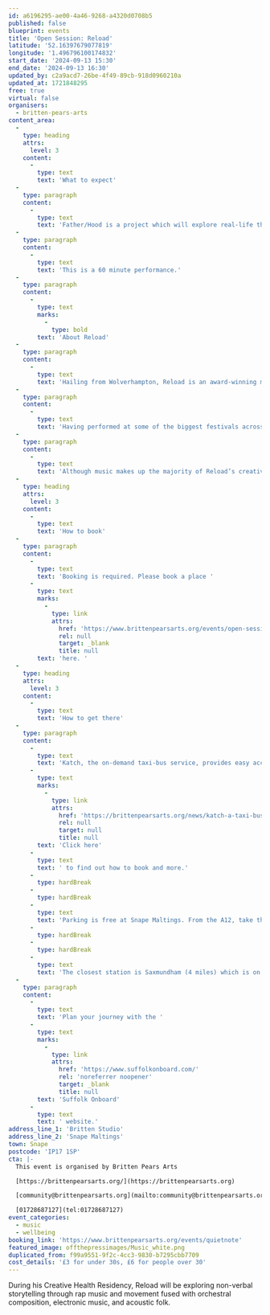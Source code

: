 ```yaml
---
id: a6196295-ae00-4a46-9268-a4320d0708b5
published: false
blueprint: events
title: 'Open Session: Reload'
latitude: '52.16397679077819'
longitude: '1.496796100174832'
start_date: '2024-09-13 15:30'
end_date: '2024-09-13 16:30'
updated_by: c2a9acd7-26be-4f49-89cb-918d0960210a
updated_at: 1721848295
free: true
virtual: false
organisers:
  - britten-pears-arts
content_area:
  -
    type: heading
    attrs:
      level: 3
    content:
      -
        type: text
        text: 'What to expect'
  -
    type: paragraph
    content:
      -
        type: text
        text: 'Father/Hood is a project which will explore real-life themes of poverty, adultification and SEN through different story-telling mediums. Reload will work with live musicians and electronic producers to consider how his music can tell a story to a non-verbal person, when he often so heavily relies on the written and spoken word.'
  -
    type: paragraph
    content:
      -
        type: text
        text: 'This is a 60 minute performance.'
  -
    type: paragraph
    content:
      -
        type: text
        marks:
          -
            type: bold
        text: 'About Reload'
  -
    type: paragraph
    content:
      -
        type: text
        text: 'Hailing from Wolverhampton, Reload is an award-winning musician, lyricist and writer. Having spent the best part of his professional career as a social commentator and storyteller, Reload has managed to amalgamate his passion for rap music with a unique and rich vein of literature.'
  -
    type: paragraph
    content:
      -
        type: text
        text: 'Having performed at some of the biggest festivals across Europe, and being championed by key tastemakers from Radio 1, Capital Xtra and Apple Radio, Reload’s vivid wordplay and ear-catching hooks have made him one of the West Midlands’ best-known secrets.'
  -
    type: paragraph
    content:
      -
        type: text
        text: 'Although music makes up the majority of Reload’s creative expression, he is also a well-versed poet, playwright, novelist and educator. His work has been showcased at some of the biggest institutions and galleries in the country.'
  -
    type: heading
    attrs:
      level: 3
    content:
      -
        type: text
        text: 'How to book'
  -
    type: paragraph
    content:
      -
        type: text
        text: 'Booking is required. Please book a place '
      -
        type: text
        marks:
          -
            type: link
            attrs:
              href: 'https://www.brittenpearsarts.org/events/open-session-reload'
              rel: null
              target: _blank
              title: null
        text: 'here. '
  -
    type: heading
    attrs:
      level: 3
    content:
      -
        type: text
        text: 'How to get there'
  -
    type: paragraph
    content:
      -
        type: text
        text: 'Katch, the on-demand taxi-bus service, provides easy access to Snape Maltings, connecting it to the towns of Framlingham, Parham, Hacheston, Wickham Market, Wickham Market Railway Station at Campsea Ashe, and Tunstall. '
      -
        type: text
        marks:
          -
            type: link
            attrs:
              href: 'https://brittenpearsarts.org/news/katch-a-taxi-bus-to-snape-maltings'
              rel: null
              target: null
              title: null
        text: 'Click here'
      -
        type: text
        text: ' to find out how to book and more.'
      -
        type: hardBreak
      -
        type: hardBreak
      -
        type: text
        text: 'Parking is free at Snape Maltings. From the A12, take the A1094 signposted towards Snape Maltings. Turn right at Snape Church onto the B1069, then continue through the village of Snape before turning left into Snape Maltings (postcode IP17 1SP).'
      -
        type: hardBreak
      -
        type: hardBreak
      -
        type: text
        text: 'The closest station is Saxmundham (4 miles) which is on the East Suffolk Ipswich – Lowestoft train line. Wickham Market station (6 miles) is located in Campsea Ash on the same line.'
  -
    type: paragraph
    content:
      -
        type: text
        text: 'Plan your journey with the '
      -
        type: text
        marks:
          -
            type: link
            attrs:
              href: 'https://www.suffolkonboard.com/'
              rel: 'noreferrer noopener'
              target: _blank
              title: null
        text: 'Suffolk Onboard'
      -
        type: text
        text: ' website.'
address_line_1: 'Britten Studio'
address_line_2: 'Snape Maltings'
town: Snape
postcode: 'IP17 1SP'
cta: |-
  This event is organised by Britten Pears Arts

  [https://brittenpearsarts.org/](https://brittenpearsarts.org)

  [community@brittenpearsarts.org](mailto:community@brittenpearsarts.org)

  [01728687127](tel:01728687127)
event_categories:
  - music
  - wellbeing
booking_link: 'https://www.brittenpearsarts.org/events/quietnote'
featured_image: offthepressimages/Music_white.png
duplicated_from: f99a9551-9f2c-4cc3-9830-b7295cbb7709
cost_details: '£3 for under 30s, £6 for people over 30'
---
```

During his Creative Health Residency, Reload will be exploring non-verbal storytelling through rap music and movement fused with orchestral composition, electronic music, and acoustic folk.
